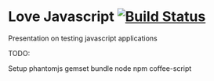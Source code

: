 # Love Javascript [![Build Status](https://secure.travis-ci.org/tylermercier/love_javascript.png?branch=master)](http://travis-ci.org/tylermercier/love_javascript)

Presentation on testing javascript applications

TODO:

  Setup
    phantomjs
    gemset
    bundle
    node
    npm coffee-script
